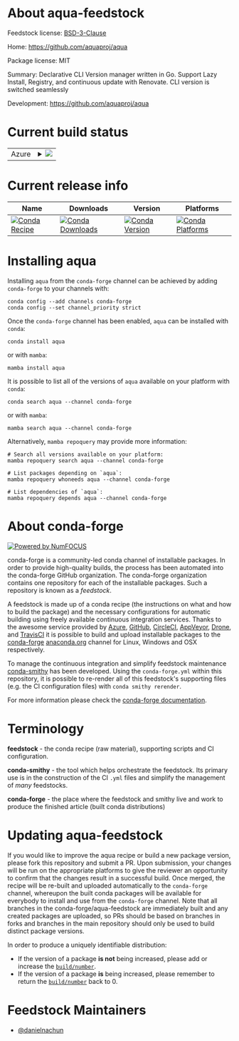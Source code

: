About aqua-feedstock
====================

Feedstock license: [BSD-3-Clause](https://github.com/conda-forge/aqua-feedstock/blob/main/LICENSE.txt)

Home: https://github.com/aquaproj/aqua

Package license: MIT

Summary: Declarative CLI Version manager written in Go. Support Lazy Install, Registry, and continuous update with Renovate. CLI version is switched seamlessly

Development: https://github.com/aquaproj/aqua

Current build status
====================


<table>
    
  <tr>
    <td>Azure</td>
    <td>
      <details>
        <summary>
          <a href="https://dev.azure.com/conda-forge/feedstock-builds/_build/latest?definitionId=25090&branchName=main">
            <img src="https://dev.azure.com/conda-forge/feedstock-builds/_apis/build/status/aqua-feedstock?branchName=main">
          </a>
        </summary>
        <table>
          <thead><tr><th>Variant</th><th>Status</th></tr></thead>
          <tbody><tr>
              <td>linux_64</td>
              <td>
                <a href="https://dev.azure.com/conda-forge/feedstock-builds/_build/latest?definitionId=25090&branchName=main">
                  <img src="https://dev.azure.com/conda-forge/feedstock-builds/_apis/build/status/aqua-feedstock?branchName=main&jobName=linux&configuration=linux%20linux_64_" alt="variant">
                </a>
              </td>
            </tr><tr>
              <td>linux_aarch64</td>
              <td>
                <a href="https://dev.azure.com/conda-forge/feedstock-builds/_build/latest?definitionId=25090&branchName=main">
                  <img src="https://dev.azure.com/conda-forge/feedstock-builds/_apis/build/status/aqua-feedstock?branchName=main&jobName=linux&configuration=linux%20linux_aarch64_" alt="variant">
                </a>
              </td>
            </tr><tr>
              <td>linux_ppc64le</td>
              <td>
                <a href="https://dev.azure.com/conda-forge/feedstock-builds/_build/latest?definitionId=25090&branchName=main">
                  <img src="https://dev.azure.com/conda-forge/feedstock-builds/_apis/build/status/aqua-feedstock?branchName=main&jobName=linux&configuration=linux%20linux_ppc64le_" alt="variant">
                </a>
              </td>
            </tr><tr>
              <td>osx_64</td>
              <td>
                <a href="https://dev.azure.com/conda-forge/feedstock-builds/_build/latest?definitionId=25090&branchName=main">
                  <img src="https://dev.azure.com/conda-forge/feedstock-builds/_apis/build/status/aqua-feedstock?branchName=main&jobName=osx&configuration=osx%20osx_64_" alt="variant">
                </a>
              </td>
            </tr><tr>
              <td>osx_arm64</td>
              <td>
                <a href="https://dev.azure.com/conda-forge/feedstock-builds/_build/latest?definitionId=25090&branchName=main">
                  <img src="https://dev.azure.com/conda-forge/feedstock-builds/_apis/build/status/aqua-feedstock?branchName=main&jobName=osx&configuration=osx%20osx_arm64_" alt="variant">
                </a>
              </td>
            </tr><tr>
              <td>win_64</td>
              <td>
                <a href="https://dev.azure.com/conda-forge/feedstock-builds/_build/latest?definitionId=25090&branchName=main">
                  <img src="https://dev.azure.com/conda-forge/feedstock-builds/_apis/build/status/aqua-feedstock?branchName=main&jobName=win&configuration=win%20win_64_" alt="variant">
                </a>
              </td>
            </tr>
          </tbody>
        </table>
      </details>
    </td>
  </tr>
</table>

Current release info
====================

| Name | Downloads | Version | Platforms |
| --- | --- | --- | --- |
| [![Conda Recipe](https://img.shields.io/badge/recipe-aqua-green.svg)](https://anaconda.org/conda-forge/aqua) | [![Conda Downloads](https://img.shields.io/conda/dn/conda-forge/aqua.svg)](https://anaconda.org/conda-forge/aqua) | [![Conda Version](https://img.shields.io/conda/vn/conda-forge/aqua.svg)](https://anaconda.org/conda-forge/aqua) | [![Conda Platforms](https://img.shields.io/conda/pn/conda-forge/aqua.svg)](https://anaconda.org/conda-forge/aqua) |

Installing aqua
===============

Installing `aqua` from the `conda-forge` channel can be achieved by adding `conda-forge` to your channels with:

```
conda config --add channels conda-forge
conda config --set channel_priority strict
```

Once the `conda-forge` channel has been enabled, `aqua` can be installed with `conda`:

```
conda install aqua
```

or with `mamba`:

```
mamba install aqua
```

It is possible to list all of the versions of `aqua` available on your platform with `conda`:

```
conda search aqua --channel conda-forge
```

or with `mamba`:

```
mamba search aqua --channel conda-forge
```

Alternatively, `mamba repoquery` may provide more information:

```
# Search all versions available on your platform:
mamba repoquery search aqua --channel conda-forge

# List packages depending on `aqua`:
mamba repoquery whoneeds aqua --channel conda-forge

# List dependencies of `aqua`:
mamba repoquery depends aqua --channel conda-forge
```


About conda-forge
=================

[![Powered by
NumFOCUS](https://img.shields.io/badge/powered%20by-NumFOCUS-orange.svg?style=flat&colorA=E1523D&colorB=007D8A)](https://numfocus.org)

conda-forge is a community-led conda channel of installable packages.
In order to provide high-quality builds, the process has been automated into the
conda-forge GitHub organization. The conda-forge organization contains one repository
for each of the installable packages. Such a repository is known as a *feedstock*.

A feedstock is made up of a conda recipe (the instructions on what and how to build
the package) and the necessary configurations for automatic building using freely
available continuous integration services. Thanks to the awesome service provided by
[Azure](https://azure.microsoft.com/en-us/services/devops/), [GitHub](https://github.com/),
[CircleCI](https://circleci.com/), [AppVeyor](https://www.appveyor.com/),
[Drone](https://cloud.drone.io/welcome), and [TravisCI](https://travis-ci.com/)
it is possible to build and upload installable packages to the
[conda-forge](https://anaconda.org/conda-forge) [anaconda.org](https://anaconda.org/)
channel for Linux, Windows and OSX respectively.

To manage the continuous integration and simplify feedstock maintenance
[conda-smithy](https://github.com/conda-forge/conda-smithy) has been developed.
Using the ``conda-forge.yml`` within this repository, it is possible to re-render all of
this feedstock's supporting files (e.g. the CI configuration files) with ``conda smithy rerender``.

For more information please check the [conda-forge documentation](https://conda-forge.org/docs/).

Terminology
===========

**feedstock** - the conda recipe (raw material), supporting scripts and CI configuration.

**conda-smithy** - the tool which helps orchestrate the feedstock.
                   Its primary use is in the construction of the CI ``.yml`` files
                   and simplify the management of *many* feedstocks.

**conda-forge** - the place where the feedstock and smithy live and work to
                  produce the finished article (built conda distributions)


Updating aqua-feedstock
=======================

If you would like to improve the aqua recipe or build a new
package version, please fork this repository and submit a PR. Upon submission,
your changes will be run on the appropriate platforms to give the reviewer an
opportunity to confirm that the changes result in a successful build. Once
merged, the recipe will be re-built and uploaded automatically to the
`conda-forge` channel, whereupon the built conda packages will be available for
everybody to install and use from the `conda-forge` channel.
Note that all branches in the conda-forge/aqua-feedstock are
immediately built and any created packages are uploaded, so PRs should be based
on branches in forks and branches in the main repository should only be used to
build distinct package versions.

In order to produce a uniquely identifiable distribution:
 * If the version of a package **is not** being increased, please add or increase
   the [``build/number``](https://docs.conda.io/projects/conda-build/en/latest/resources/define-metadata.html#build-number-and-string).
 * If the version of a package **is** being increased, please remember to return
   the [``build/number``](https://docs.conda.io/projects/conda-build/en/latest/resources/define-metadata.html#build-number-and-string)
   back to 0.

Feedstock Maintainers
=====================

* [@danielnachun](https://github.com/danielnachun/)

